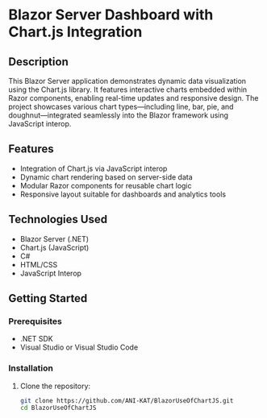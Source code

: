 # Blazor Server Dashboard with Chart.js Integration

## Description
This Blazor Server application demonstrates dynamic data visualization using the Chart.js library. It features interactive charts embedded within Razor components, enabling real-time updates and responsive design. The project showcases various chart types—including line, bar, pie, and doughnut—integrated seamlessly into the Blazor framework using JavaScript interop.

## Features
- Integration of Chart.js via JavaScript interop
- Dynamic chart rendering based on server-side data
- Modular Razor components for reusable chart logic
- Responsive layout suitable for dashboards and analytics tools
## Technologies Used
- Blazor Server (.NET)
- Chart.js (JavaScript)
- C#
- HTML/CSS
- JavaScript Interop

## Getting Started

### Prerequisites
- .NET SDK
- Visual Studio or Visual Studio Code

### Installation
1. Clone the repository:
   ```bash
   git clone https://github.com/ANI-KAT/BlazorUseOfChartJS.git
   cd BlazorUseOfChartJS
